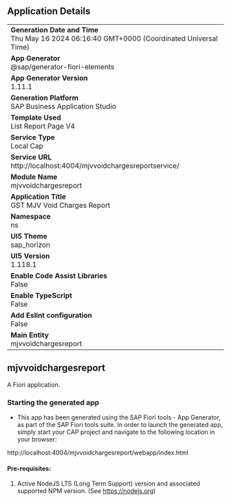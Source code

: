 ## Application Details
|               |
| ------------- |
|**Generation Date and Time**<br>Thu May 16 2024 06:16:40 GMT+0000 (Coordinated Universal Time)|
|**App Generator**<br>@sap/generator-fiori-elements|
|**App Generator Version**<br>1.11.1|
|**Generation Platform**<br>SAP Business Application Studio|
|**Template Used**<br>List Report Page V4|
|**Service Type**<br>Local Cap|
|**Service URL**<br>http://localhost:4004/mjvvoidchargesreportservice/
|**Module Name**<br>mjvvoidchargesreport|
|**Application Title**<br>GST MJV Void Charges Report|
|**Namespace**<br>ns|
|**UI5 Theme**<br>sap_horizon|
|**UI5 Version**<br>1.118.1|
|**Enable Code Assist Libraries**<br>False|
|**Enable TypeScript**<br>False|
|**Add Eslint configuration**<br>False|
|**Main Entity**<br>mjvvoidchargesreport|

## mjvvoidchargesreport

A Fiori application.

### Starting the generated app

-   This app has been generated using the SAP Fiori tools - App Generator, as part of the SAP Fiori tools suite.  In order to launch the generated app, simply start your CAP project and navigate to the following location in your browser:

http://localhost:4004/mjvvoidchargesreport/webapp/index.html

#### Pre-requisites:

1. Active NodeJS LTS (Long Term Support) version and associated supported NPM version.  (See https://nodejs.org)


